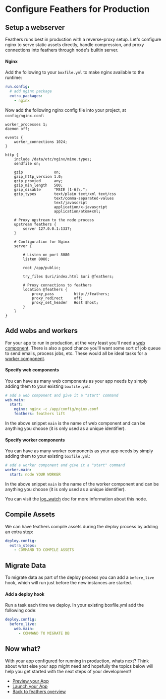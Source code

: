 # Configure Feathers for Production

## Setup a webserver
Feathers runs best in production with a reverse-proxy setup. Let's configure nginx to serve static assets directly, handle compression, and proxy connections into feathers through node's builtin server.

#### Nginx
Add the following to your `boxfile.yml` to make nginx available to the runtime:

```yaml
run.config:
  # add nginx package
  extra_packages:
    - nginx
```

Now add the following nginx config file into your project, at `config/nginx.conf`:

<div class="meta" data-class="configFile" data-run="config/nginx.conf"></div>

```nginx
worker_processes 1;
daemon off;

events {
    worker_connections 1024;
}

http {
    include /data/etc/nginx/mime.types;
    sendfile on;

    gzip              on;
    gzip_http_version 1.0;
    gzip_proxied      any;
    gzip_min_length   500;
    gzip_disable      "MSIE [1-6]\.";
    gzip_types        text/plain text/xml text/css
                      text/comma-separated-values
                      text/javascript
                      application/x-javascript
                      application/atom+xml;

    # Proxy upstream to the node process
    upstream feathers {
        server 127.0.0.1:1337;
    }

    # Configuration for Nginx
    server {

        # Listen on port 8080
        listen 8080;

        root /app/public;

        try_files $uri/index.html $uri @feathers;

        # Proxy connections to feathers
        location @feathers {
            proxy_pass         http://feathers;
            proxy_redirect     off;
            proxy_set_header   Host $host;
        }
    }
}
```

## Add webs and workers
For your app to run in production, at the very least you'll need a [web component](https://docs.nanobox.io/boxfile/web/). There is also a good chance you'll want some sort of job queue to send emails, process jobs, etc. These would all be ideal tasks for a [worker component](https://docs.nanobox.io/boxfile/worker/).

#### Specify web components
You can have as many web components as your app needs by simply adding them to your existing `boxfile.yml`:

```yaml
# add a web component and give it a "start" command
web.main:
  start:
    nginx: nginx -c /app/config/nginx.conf
    feathers: feathers lift
```

In the above snippet `main` is the name of web component and can be anything you choose (it is only used as a unique identifier).

#### Specify worker components
You can have as many worker components as your app needs by simply adding them to your existing `boxfile.yml`:

```yaml
# add a worker component and give it a "start" command
worker.main:
  start: node YOUR WORKER
```

In the above snippet `main` is the name of the worker component and can be anything you choose (it is only used as a unique identifier).

You can visit the [log_watch](https://docs.nanobox.io/boxfile/web/#custom-logs) doc for more information about this node.

## Compile Assets
We can have feathers compile assets during the deploy process by adding an extra step:

```yaml
deploy.config:
  extra_steps:
    - COMMAND TO COMPILE ASSETS
```

## Migrate Data
To migrate data as part of the deploy process you can add a `before_live` hook, which will run just before the new instances are started.

#### Add a deploy hook
Run a task each time we deploy. In your existing boxfile.yml add the following code:

```yaml
deploy.config:
  before_live:
    web.main:
      - COMMAND TO MIGRATE DB
```

## Now what?
With your app configured for running in production, whats next? Think about what else your app might need and hopefully the topics below will help you get started with the next steps of your development!

* [Preview your App](/nodejs/feathers/preview-your-app)
* [Launch your App](/nodejs/feathers/launch-your-app)
* [Back to feathers overview](/nodejs/feathers)
